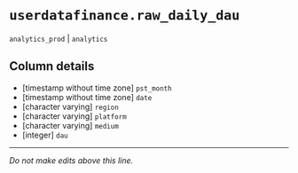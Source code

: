 # `userdatafinance.raw_daily_dau`
`analytics_prod` | `analytics`

## Column details
* [timestamp without time zone] `pst_month`
* [timestamp without time zone] `date`
* [character varying] `region`
* [character varying] `platform`
* [character varying] `medium`
* [integer]   `dau`

-------------------------------------------------------------------------------
*Do not make edits above this line.*
